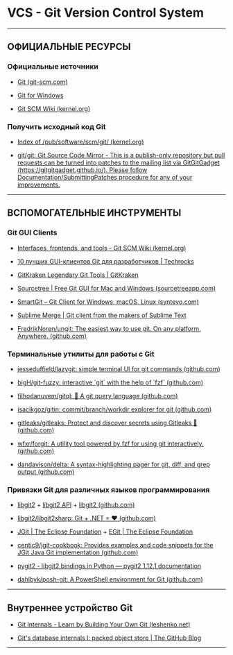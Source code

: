 # VCS - Git Version Control System

---

## ОФИЦИАЛЬНЫЕ РЕСУРСЫ

### Официальные источники

* [Git (git-scm.com)](https://git-scm.com/)

* [Git for Windows](https://gitforwindows.org/index.html)

* [Git SCM Wiki (kernel.org)](https://archive.kernel.org/oldwiki/git.wiki.kernel.org/index.html)

### Получить исходный код Git

* [Index of /pub/software/scm/git/ (kernel.org)](https://mirrors.edge.kernel.org/pub/software/scm/git/)

* [git/git: Git Source Code Mirror - This is a publish-only repository but pull requests can be turned into patches to the mailing list via GitGitGadget (https://gitgitgadget.github.io/). Please follow Documentation/SubmittingPatches procedure for any of your improvements.](https://github.com/git/git)

---

## ВСПОМОГАТЕЛЬНЫЕ ИНСТРУМЕНТЫ

### Git GUI Clients

* [Interfaces, frontends, and tools - Git SCM Wiki (kernel.org)](https://archive.kernel.org/oldwiki/git.wiki.kernel.org/index.php/Interfaces,_frontends,_and_tools.html#Graphical_Interfaces)

* [10 лучших GUI-клиентов Git для разработчиков | Techrocks](https://techrocks.ru/2020/04/24/best-git-gui-for-mac-linux-windows/)

* [GitKraken Legendary Git Tools | GitKraken](https://www.gitkraken.com/)

* [Sourcetree | Free Git GUI for Mac and Windows (sourcetreeapp.com)](https://www.sourcetreeapp.com/)

* [SmartGit – Git Client for Windows, macOS, Linux (syntevo.com)](https://www.syntevo.com/smartgit/)

* [Sublime Merge | Git client from the makers of Sublime Text](https://www.sublimemerge.com/)

* [FredrikNoren/ungit: The easiest way to use git. On any platform. Anywhere. (github.com)](https://github.com/FredrikNoren/ungit)

### Терминальные утилиты для работы с Git

* [jesseduffield/lazygit: simple terminal UI for git commands (github.com)](https://github.com/jesseduffield/lazygit)

* [bigH/git-fuzzy: interactive \`git\` with the help of \`fzf\` (github.com)](https://github.com/bigH/git-fuzzy)

* [filhodanuvem/gitql: 💊 A git query language (github.com)](https://github.com/filhodanuvem/gitql)

* [isacikgoz/gitin: commit/branch/workdir explorer for git (github.com)](https://github.com/isacikgoz/gitin)

* [gitleaks/gitleaks: Protect and discover secrets using Gitleaks 🔑 (github.com)](https://github.com/gitleaks/gitleaks)

* [wfxr/forgit: A utility tool powered by fzf for using git interactively. (github.com)](https://github.com/wfxr/forgit)

* [dandavison/delta: A syntax-highlighting pager for git, diff, and grep output (github.com)](https://github.com/dandavison/delta)

### Привязки Git для различных языков программирования

* [libgit2](https://libgit2.org/docs/) + [libgit2 API](https://libgit2.org/libgit2/#HEAD) + [libgit2 (github.com)](https://github.com/libgit2)

* [libgit2/libgit2sharp: Git + .NET = ❤ (github.com)](https://github.com/libgit2/libgit2sharp)

* [JGit | The Eclipse Foundation](https://www.eclipse.org/jgit/) + [EGit | The Eclipse Foundation](https://www.eclipse.org/egit/)

* [centic9/jgit-cookbook: Provides examples and code snippets for the JGit Java Git implementation (github.com)](https://github.com/centic9/jgit-cookbook)

* [pygit2 - libgit2 bindings in Python — pygit2 1.12.1 documentation](https://www.pygit2.org/)

* [dahlbyk/posh-git: A PowerShell environment for Git (github.com)](https://github.com/dahlbyk/posh-git)

---

## Внутреннее устройство Git

* [Git Internals - Learn by Building Your Own Git (leshenko.net)](https://www.leshenko.net/p/ugit/)

* [Git's database internals I: packed object store | The GitHub Blog](https://github.blog/2022-08-29-gits-database-internals-i-packed-object-store/)

---
